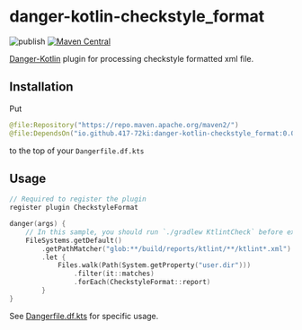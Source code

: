 # danger-kotlin-checkstyle_format

![publish](https://github.com/417-72KI/danger-kotlin-checkstyle_format/actions/workflows/publish.yml/badge.svg)
[![Maven Central](https://maven-badges.herokuapp.com/maven-central/io.github.417-72ki/danger-kotlin-checkstyle_format/badge.svg?style=plastic)](https://maven-badges.herokuapp.com/maven-central/io.github.417-72KI/danger-kotlin-checkstyle_format)

[Danger-Kotlin](https://github.com/danger/kotlin) plugin for processing checkstyle formatted xml file.

## Installation

Put

```kotlin
@file:Repository("https://repo.maven.apache.org/maven2/")
@file:DependsOn("io.github.417-72ki:danger-kotlin-checkstyle_format:0.0.2")
```

to the top of your `Dangerfile.df.kts`

## Usage

```kotlin
// Required to register the plugin
register plugin CheckstyleFormat

danger(args) {
    // In this sample, you should run `./gradlew KtlintCheck` before executing `Danger-Kotlin`.
    FileSystems.getDefault()
        .getPathMatcher("glob:**/build/reports/ktlint/**/ktlint*.xml")
        .let {
            Files.walk(Path(System.getProperty("user.dir")))
                .filter(it::matches)
                .forEach(CheckstyleFormat::report)
        }
}
```

See [Dangerfile.df.kts](https://github.com/417-72KI/danger-kotlin-checkstyle_format/blob/main/Dangerfile.df.kts) for specific usage.
